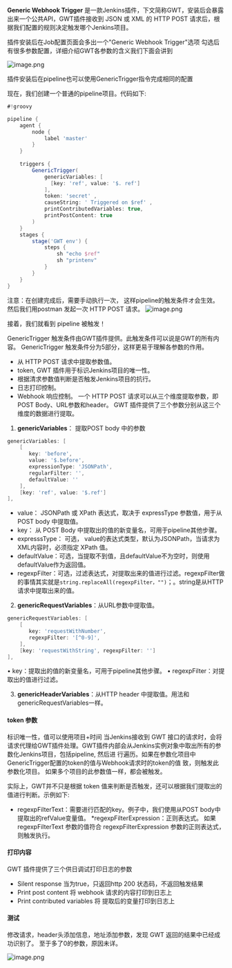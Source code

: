 **Generic Webhook Trigger** 是一款Jenkins插件，下文简称GWT，安装后会暴露出来一个公共API，GWT插件接收到 JSON 或 XML 的 HTTP POST 请求后，根据我们配置的规则决定触发哪个Jenkins项目。

插件安装后在Job配置页面会多出一个"Generic Webhook Trigger"选项
勾选后有很多参数配置，详细介绍GWT各参数的含义我们下面会讲到

![image.png](https://hexo-blog.pek3b.qingstor.com/upload_images/71414-9d63ff9d0be3ca2d.png?imageMogr2/auto-orient/strip%7CimageView2/2/w/1240)

插件安装后在pipeline也可以使用GenericTrigger指令完成相同的配置

现在，我们创建一个普通的pipeline项目。代码如下:
```groovy
#!groovy

pipeline {
    agent {
        node {
            label 'master'
        }
    }
    
    triggers {
        GenericTrigger(
            genericVariables: [
              [key: 'ref', value: '$. ref']
            ],
            token: 'secret' ,
            causeString: ' Triggered on $ref' ,
            printContributedVariables: true,
            printPostContent: true
        )
    }
    stages {
        stage('GWT env') {
            steps {
                sh "echo $ref"
                sh "printenv"
            }
        }
    }
}
```
注意：在创建完成后，需要手动执行一次， 这样pipeline的触发条件オ会生效。
然后我们用postman 发起一次 HTTP POST 请求。
![image.png](https://hexo-blog.pek3b.qingstor.com/upload_images/71414-8795c75afd706922.png?imageMogr2/auto-orient/strip%7CimageView2/2/w/1240)

接着，我们就看到 pipeline 被触发！

GenericTrigger 触发条件由GWT插件提供。此触发条件可以说是GWT的所有内容。
GenericTrigger 触发条件分为5部分，这样更易于理解各参数的作用。
* 从 HTTP POST 请求中提取参数值。
* token, GWT 插件用于标识Jenkins项目的唯一性。
* 根据清求参数值判断是否触发Jenkins项目的抗行。
* 日志打印控制。
* Webhook 响应控制。
一个 HTTP POST 请求可以从三个维度提取参数，即 POST Body、URL参数和header。
GWT 插件提供了三个参数分别从这三个维度的数据进行提取。

1. **genericVariables**： 提取POST body 中的参数
```groovy
genericVariables: [
    [
       key: 'before', 
       value: '$.before', 
       expressionType: 'JSONPath', 
       regularFilter: '', 
       defaultValue: ''
    ],
    [key: 'ref', value: '$.ref']
],
```
* value： JSONPath 或 XPath 表达式，取决于 expressType 参数值，用于从 POST body 中提取值。
* key： 从 POST Body 中提取出的值的新变量名，可用于pipeline其他步骤。
* expresssType： 可选， value的表达式类型，默认为JSONPath，当请求为XML内容时，必须指定 XPath 值。
* defaultValue：可选，当提取不到值，且defaultValue不为空时，则使用defaultValue作为返回值。
* regexpFilter：可选，过滤表达式，对提取出来的值进行过滤。regexpFilter做的事情其实就是`string.replaceAll(regexpFilter，"")`；。string是从HTTP请求中提取出来的值。

2. **genericRequestVariables**：从URL参数中提取值。
```groovy
genericRequestVariables: [
    [
       key: 'requestWithNumber', 
       regexpFilter: '[^0-9]',
    ],
    [key: 'requestWithString', regexpFilter: '']
],
```
• key：提取出的值的新变量名，可用于pipeline其他步骤。
• regexpFilter：对提取出的值进行过滤。

3. **genericHeaderVariables**：从HTTP header 中提取值。用法和genericRequestVariables一样。

#### token 参数
标识唯一性，值可以使用项目+时间
当Jenkins接收到 GWT 接口的请求时，会将请求代理给GWT插件处理。GWT插件内部会从Jenkins实例对象中取出所有的参数化Jenkins项目，包括pipeline, 然后进
行遍历。如果在参数化项目中GenericTrigger配置的token的值与Webhook请求时的token的值
致，则触发此参数化项目。
如果多个项目的此参数值一样，都会被触发。

实际上，GWT并不只是根据 token 值来判断是否触发，还可以根据我们提取出的值进行判断。示例如下:
* regexpFilterText：需要进行匹配的key。例子中，我们使用从POST body中提取出的refValue变量值。
*regexpFilterExpression：正则表达式。
如果 regexpFilterText 参数的值符合 regexpFilterExpression 参数的正则表达式，则触发执行。

#### 打印内容
GWT 插件提供了三个供日调试打印日志的参数
* Silent response 当为true，只返回http 200 状态码，不返回触发结果
* Print post content 将 webhook 请求的内容打印到日志上
* Print contributed variables 将 提取后的变量打印到日志上

#### 测试

修改请求，header头添加信息，地址添加参数，发现 GWT 返回的结果中已经成功识别了。
至于多了0的参数，原因未详。

![image.png](https://hexo-blog.pek3b.qingstor.com/upload_images/71414-d6299a967eb18bad.png?imageMogr2/auto-orient/strip%7CimageView2/2/w/1240)
